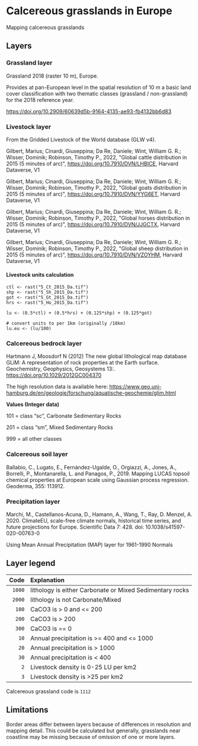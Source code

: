 # Calcereous grasslands in Europe
Mapping calcereous grasslands

## Layers

### Grassland layer

Grassland 2018 (raster 10 m), Europe.

Provides at pan-European level in the spatial resolution of 10 m a basic land cover classification with two thematic classes (grassland / non-grassland) for the 2018 reference year.

https://doi.org/10.2909/60639d5b-9164-4135-ae93-fb4132bb6d83

### Livestock layer

From the Gridded Livestock of the World database (GLW v4).

Gilbert, Marius; Cinardi, Giuseppina; Da Re, Daniele; Wint, William G. R.; Wisser, Dominik; Robinson, Timothy P., 2022, "Global cattle distribution in 2015 (5 minutes of arc)", https://doi.org/10.7910/DVN/LHBICE, Harvard Dataverse, V1 

Gilbert, Marius; Cinardi, Giuseppina; Da Re, Daniele; Wint, William G. R.; Wisser, Dominik; Robinson, Timothy P., 2022, "Global goats distribution in 2015 (5 minutes of arc)", https://doi.org/10.7910/DVN/YYG6ET, Harvard Dataverse, V1 

Gilbert, Marius; Cinardi, Giuseppina; Da Re, Daniele; Wint, William G. R.; Wisser, Dominik; Robinson, Timothy P., 2022, "Global horses distribution in 2015 (5 minutes of arc)", https://doi.org/10.7910/DVN/JJGCTX, Harvard Dataverse, V1 

Gilbert, Marius; Cinardi, Giuseppina; Da Re, Daniele; Wint, William G. R.; Wisser, Dominik; Robinson, Timothy P., 2022, "Global sheep distribution in 2015 (5 minutes of arc)", https://doi.org/10.7910/DVN/VZOYHM, Harvard Dataverse, V1 

#### Livestock units calculation

```
ctl <- rast("5_Ct_2015_Da.tif")
shp <- rast("5_Sh_2015_Da.tif")
got <- rast("5_Gt_2015_Da.tif")
hrs <- rast("5_Ho_2015_Da.tif")

lu <- (0.5*ctl) + (0.5*hrs) + (0.125*shp) + (0.125*got)

# convert units to per 1km (originally /10km)
lu.eu <- (lu/100) 

```

### Calcereous bedrock layer

Hartmann J, Moosdorf N (2012) The new global lithological map database GLiM: A representation of rock properties at the Earth surface. Geochemistry, Geophysics, Geosystems 13:. https://doi.org/10.1029/2012GC004370

The high resolution data is available here:
https://www.geo.uni-hamburg.de/en/geologie/forschung/aquatische-geochemie/glim.html 

**Values (Integer data)**

101 = class “sc”, Carbonate Sedimentary Rocks

201 = class “sm”, Mixed Sedimentary Rocks

999 = all other classes


### Calcereous soil layer

Ballabio, C., Lugato, E., Fernández-Ugalde, O., Orgiazzi, A., Jones, A., Borrelli, P., Montanarella, L. and Panagos, P., 2019. Mapping LUCAS topsoil chemical properties at European scale using Gaussian process regression. Geoderma, 355: 113912.

### Precipitation layer

Marchi, M., Castellanos-Acuna, D., Hamann, A., Wang, T., Ray, D. Menzel, A. 2020. ClimateEU, scale-free climate normals, historical time series, and future projections for Europe. Scientific Data 7: 428. doi: 10.1038/s41597-020-00763-0

Using Mean Annual Precipitation (MAP) layer for 1961-1990 Normals

## Layer legend

|Code  |Explanation  |
|-----:|:------------|
|`1000` | lithology is either Carbonate or Mixed Sedimentary rocks|
|`2000` | lithology is not Carbonate/Mixed |
|`100`  | CaCO3 is > 0 and <= 200 |
|`200`  | CaCO3 is > 200 |
|`300`  | CaCO3 is == 0 |
|`10`   | Annual precipitation is >= 400 and <= 1000 |
|`20`   | Annual precipitation is > 1000 |
|`30`   | Annual precipitation is < 400 |
|`2`    | Livestock density is 0-25 LU per km2
|`3`    | Livestock density is >25 per km2

Calcereous grassland code is `1112`

## Limitations

Border areas differ between layers because of differences in resolution and mapping detail. This could be calculated but generally, grasslands near coastline may be missing because of omission of one or more layers.


